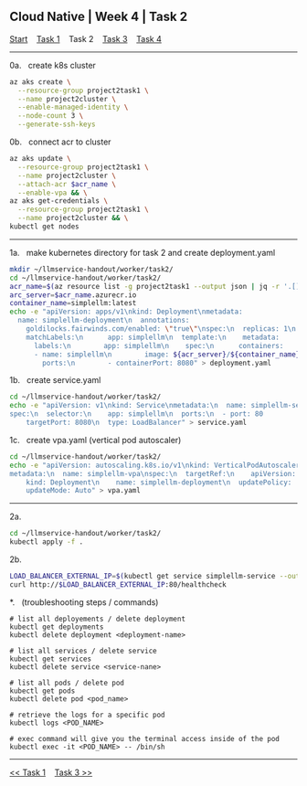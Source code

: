 ## Cloud Native | Week 4 | Task 2

[Start](https://github.com/AFC-AI2C-Cohort-04/coleman-code/blob/main/cloud_native/week_4/start.md)    [Task 1](https://github.com/AFC-AI2C-Cohort-04/coleman-code/blob/main/cloud_native/week_4/task_1.md)    Task 2    [Task 3](https://github.com/AFC-AI2C-Cohort-04/coleman-code/blob/main/cloud_native/week_4/task_3.md)    [Task 4](https://github.com/AFC-AI2C-Cohort-04/coleman-code/blob/main/cloud_native/week_4/task_4.md)

---

0a.   create k8s cluster
``` bash
az aks create \
  --resource-group project2task1 \
  --name project2cluster \
  --enable-managed-identity \
  --node-count 3 \
  --generate-ssh-keys
```

0b.   connect acr to cluster
``` bash
az aks update \
  --resource-group project2task1 \
  --name project2cluster \
  --attach-acr $acr_name \
  --enable-vpa && \
az aks get-credentials \
  --resource-group project2task1 \
  --name project2cluster && \
kubectl get nodes
```

---

1a.   make kubernetes directory for task 2 and create deployment.yaml
``` bash
mkdir ~/llmservice-handout/worker/task2/
cd ~/llmservice-handout/worker/task2/
acr_name=$(az resource list -g project2task1 --output json | jq -r '.[] | select(.type == "Microsoft.ContainerRegistry/registries") | .name')
arc_server=$acr_name.azurecr.io
container_name=simplellm:latest
echo -e "apiVersion: apps/v1\nkind: Deployment\nmetadata:
  name: simplellm-deployment\n  annotations:
    goldilocks.fairwinds.com/enabled: \"true\"\nspec:\n  replicas: 1\n  selector:
    matchLabels:\n      app: simplellm\n  template:\n    metadata:
      labels:\n        app: simplellm\n    spec:\n      containers:
      - name: simplellm\n        image: ${acr_server}/${container_name}
        ports:\n        - containerPort: 8080" > deployment.yaml
```

1b.   create service.yaml
``` bash
cd ~/llmservice-handout/worker/task2/
echo -e "apiVersion: v1\nkind: Service\nmetadata:\n  name: simplellm-service
spec:\n  selector:\n    app: simplellm\n  ports:\n  - port: 80
    targetPort: 8080\n  type: LoadBalancer" > service.yaml
```

1c.   create vpa.yaml (vertical pod autoscaler)
``` bash
cd ~/llmservice-handout/worker/task2/
echo -e "apiVersion: autoscaling.k8s.io/v1\nkind: VerticalPodAutoscaler
metadata:\n  name: simplellm-vpa\nspec:\n  targetRef:\n    apiVersion: apps/v1
    kind: Deployment\n    name: simplellm-deployment\n  updatePolicy:
    updateMode: Auto" > vpa.yaml
```

---

2a.   
``` bash
cd ~/llmservice-handout/worker/task2/
kubectl apply -f .
```

2b.   
``` bash
LOAD_BALANCER_EXTERNAL_IP=$(kubectl get service simplellm-service --output=jsonpath='{.status.loadBalancer.ingress[0].ip}')
curl http://$LOAD_BALANCER_EXTERNAL_IP:80/healthcheck
```

*.   (troubleshooting steps / commands)
```
# list all deployements / delete deployment
kubectl get deployments
kubectl delete deployment <deployment-name>

# list all services / delete service
kubectl get services
kubectl delete service <service-nane>

# list all pods / delete pod
kubectl get pods
kubectl delete pod <pod_name>

# retrieve the logs for a specific pod
kubectl logs <POD_NAME>

# exec command will give you the terminal access inside of the pod
kubectl exec -it <POD_NAME> -- /bin/sh
```

---

[<< Task 1](https://github.com/AFC-AI2C-Cohort-04/coleman-code/blob/main/cloud_native/week_4/task_1.md)    [Task 3 >>](https://github.com/AFC-AI2C-Cohort-04/coleman-code/blob/main/cloud_native/week_4/task_3.md)
